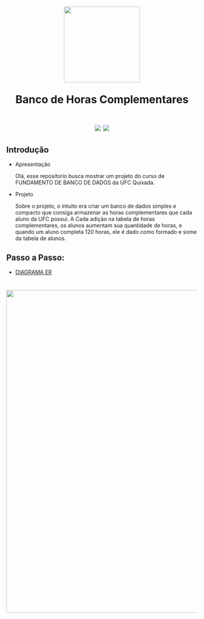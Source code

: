 <h1 align="center">
    <img src="https://cdn.jsdelivr.net/gh/devicons/devicon/icons/postgresql/postgresql-original-wordmark.svg" width="200" align="center">
    <p>Banco de Horas Complementares</p>
</h1>
<h1 align="center">
    <img src="http://img.shields.io/static/v1?label=STATUS&message=CONCLUIDO&color=GREEN&style=for-the-badge"/>
    <img src="http://img.shields.io/static/v1?label=Linguagem&message=SQL&color=orange&style=for-the-badge"/>
</h1>



## Introdução

- Apresentação

   Olá, esse repositorio busca mostrar um projeto do curso de FUNDAMENTO DE BANCO DE DADOS da UFC Quixada.
  
- Projeto

   Sobre o projeto, o intuito era criar um banco de dados simples e compacto que consiga armazenar as horas complementares que cada aluno da UFC possui. A Cada adição na tabela de horas complementares, os alunos aumentam sua quantidade de horas, e quando um aluno completa 120 horas, ele é dado como formado e some da tabela de alunos.

## Passo a Passo:

- [DIAGRAMA ER](https://github.com/Rubenscauan/HorasComplementaresUFC/blob/main/DiagramaER.md)

<h1 align="center">
    <img src=https://user-images.githubusercontent.com/98960560/220917743-29d08be4-26b3-4d9b-a3a1-bd456857076d.png width="850" align="center">
</h1>
